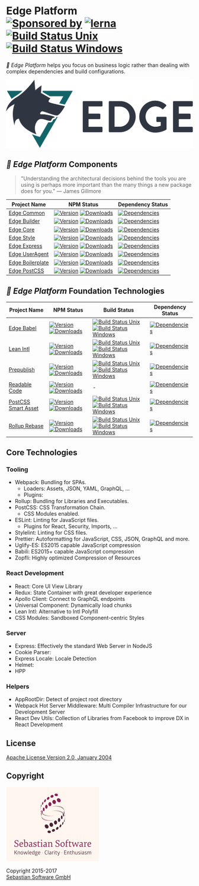 # Edge Platform<br/>[![Sponsored by][sponsor-img]][sponsor] [![lerna][lerna-img]][lerna] [![Build Status Unix][travis-img]][travis] [![Build Status Windows][appveyor-img]][appveyor]

*🐺 Edge Platform* helps you focus on business logic rather than dealing with complex dependencies and build configurations.

[sponsor-img]: https://img.shields.io/badge/Sponsored%20by-Sebastian%20Software-692446.svg
[sponsor]: https://www.sebastian-software.de
[lerna-img]: https://img.shields.io/badge/Maintained%20with-Lerna-cc00ff.svg
[lerna]: https://lernajs.io/
[travis-img]: https://img.shields.io/travis/sebastian-software/edge/master.svg?branch=master&label=unix
[appveyor-img]: https://img.shields.io/appveyor/ci/swernerx/edge/master.svg?label=windows
[travis]: https://travis-ci.org/sebastian-software/edge
[appveyor]: https://ci.appveyor.com/project/swernerx/edge/branch/master

<img src="./assets/edge.png" alt="Edge Platform Logo" width="951" style="max-width:100%"/>

## *🐺 Edge Platform* Components

> "Understanding the architectural decisions behind the tools you are using is perhaps more important than the many things a new package does for you." — James Gillmore

Project Name | NPM Status | Dependency Status
------------ | ---------- | -------------------------------------
[Edge Common][common-home] | [![Version][common-npm-version-img]][common-npm] [![Downloads][common-npm-downloads-img]][common-npm] | [![Dependencies][common-deps-img]][common-deps]
[Edge Builder][builder-home] | [![Version][builder-npm-version-img]][builder-npm] [![Downloads][builder-npm-downloads-img]][builder-npm] | [![Dependencies][builder-deps-img]][builder-deps]
[Edge Core][core-home] | [![Version][core-npm-version-img]][core-npm] [![Downloads][core-npm-downloads-img]][core-npm] | [![Dependencies][core-deps-img]][core-deps]
[Edge Style][style-home] | [![Version][style-npm-version-img]][style-npm] [![Downloads][style-npm-downloads-img]][style-npm] | [![Dependencies][style-deps-img]][style-deps]
[Edge Express][express-home] | [![Version][express-npm-version-img]][express-npm] [![Downloads][express-npm-downloads-img]][express-npm] | [![Dependencies][express-deps-img]][express-deps]
[Edge UserAgent][useragent-home] | [![Version][useragent-npm-version-img]][useragent-npm] [![Downloads][useragent-npm-downloads-img]][useragent-npm] | [![Dependencies][useragent-deps-img]][useragent-deps]
[Edge Boilerplate][boilerplate-home] | [![Version][boilerplate-npm-version-img]][boilerplate-npm] [![Downloads][boilerplate-npm-downloads-img]][boilerplate-npm] | [![Dependencies][boilerplate-deps-img]][boilerplate-deps]
[Edge PostCSS][postcss-home] | [![Version][postcss-npm-version-img]][postcss-npm] [![Downloads][postcss-npm-downloads-img]][postcss-npm] | [![Dependencies][postcss-deps-img]][postcss-deps]


## *🐺 Edge Platform* Foundation Technologies

Project Name | NPM Status | Build Status | Dependency Status
------------ | ---------- | ------------ | -------------------------------------
[Edge Babel][babel-home] | [![Version][babel-npm-version-img]][babel-npm] [![Downloads][babel-npm-downloads-img]][babel-npm] | [![Build Status Unix][babel-travis-img]][babel-travis] [![Build Status Windows][babel-appveyor-img]][babel-appveyor] | [![Dependencies][babel-deps-img]][babel-deps]
[Lean Intl][intl-home] | [![Version][intl-npm-version-img]][intl-npm] [![Downloads][intl-npm-downloads-img]][intl-npm] | [![Build Status Unix][intl-travis-img]][intl-travis] [![Build Status Windows][intl-appveyor-img]][intl-appveyor] | [![Dependencies][intl-deps-img]][intl-deps]
[Prepublish][prepublish-home] | [![Version][prepublish-npm-version-img]][prepublish-npm] [![Downloads][prepublish-npm-downloads-img]][prepublish-npm] | [![Build Status Unix][prepublish-travis-img]][prepublish-travis] [![Build Status Windows][prepublish-appveyor-img]][prepublish-appveyor] | [![Dependencies][prepublish-deps-img]][prepublish-deps]
[Readable Code][readable-home] | [![Version][readable-npm-version-img]][readable-npm] [![Downloads][readable-npm-downloads-img]][readable-npm] | - | [![Dependencies][readable-deps-img]][readable-deps]
[PostCSS Smart Asset][smartasset-home] | [![Version][smartasset-npm-version-img]][smartasset-npm] [![Downloads][smartasset-npm-downloads-img]][smartasset-npm] | [![Build Status Unix][smartasset-travis-img]][smartasset-travis] [![Build Status Windows][smartasset-appveyor-img]][smartasset-appveyor] | [![Dependencies][smartasset-deps-img]][smartasset-deps]
[Rollup Rebase][rebase-home] | [![Version][rebase-npm-version-img]][rebase-npm] [![Downloads][rebase-npm-downloads-img]][rebase-npm] | [![Build Status Unix][rebase-travis-img]][rebase-travis] [![Build Status Windows][rebase-appveyor-img]][rebase-appveyor] | [![Dependencies][rebase-deps-img]][rebase-deps]

[common-home]: https://github.com/sebastian-software/edge/tree/master/packages/edge-common
[common-deps]: https://david-dm.org/sebastian-software/edge?path=packages/edge-common
[common-deps-img]: https://david-dm.org/sebastian-software/edge.svg?path=packages/edge-common
[common-npm]: https://www.npmjs.com/package/edge-common
[common-npm-downloads-img]: https://img.shields.io/npm/dm/edge-common.svg
[common-npm-version-img]: https://img.shields.io/npm/v/edge-common.svg

[builder-home]: https://github.com/sebastian-software/edge/tree/master/packages/edge-builder
[builder-deps]: https://david-dm.org/sebastian-software/edge?path=packages/edge-builder
[builder-deps-img]: https://david-dm.org/sebastian-software/edge.svg?path=packages/edge-builder
[builder-npm]: https://www.npmjs.com/package/edge-builder
[builder-npm-downloads-img]: https://img.shields.io/npm/dm/edge-builder.svg
[builder-npm-version-img]: https://img.shields.io/npm/v/edge-builder.svg

[core-home]: https://github.com/sebastian-software/edge/tree/master/packages/edge-core
[core-deps]: https://david-dm.org/sebastian-software/edge?path=packages/edge-core
[core-deps-img]: https://david-dm.org/sebastian-software/edge.svg?path=packages/edge-core
[core-npm]: https://www.npmjs.com/package/edge-core
[core-npm-downloads-img]: https://img.shields.io/npm/dm/edge-core.svg
[core-npm-version-img]: https://img.shields.io/npm/v/edge-core.svg

[style-home]: https://github.com/sebastian-software/edge/tree/master/packages/edge-style
[style-deps]: https://david-dm.org/sebastian-software/edge?path=packages/edge-style
[style-deps-img]: https://david-dm.org/sebastian-software/edge.svg?path=packages/edge-style
[style-npm]: https://www.npmjs.com/package/edge-style
[style-npm-downloads-img]: https://img.shields.io/npm/dm/edge-style.svg
[style-npm-version-img]: https://img.shields.io/npm/v/edge-style.svg

[express-home]: https://github.com/sebastian-software/edge/tree/master/packages/edge-express
[express-deps]: https://david-dm.org/sebastian-software/edge?path=packages/edge-express
[express-deps-img]: https://david-dm.org/sebastian-software/edge.svg?path=packages/edge-express
[express-npm]: https://www.npmjs.com/package/edge-express
[express-npm-downloads-img]: https://img.shields.io/npm/dm/edge-express.svg
[express-npm-version-img]: https://img.shields.io/npm/v/edge-express.svg

[useragent-home]: https://github.com/sebastian-software/edge/tree/master/packages/edge-useragent
[useragent-deps]: https://david-dm.org/sebastian-software/edge?path=packages/edge-useragent
[useragent-deps-img]: https://david-dm.org/sebastian-software/edge.svg?path=packages/edge-useragent
[useragent-npm]: https://www.npmjs.com/package/edge-useragent
[useragent-npm-downloads-img]: https://img.shields.io/npm/dm/edge-useragent.svg
[useragent-npm-version-img]: https://img.shields.io/npm/v/edge-useragent.svg

[boilerplate-home]: https://github.com/sebastian-software/edge/tree/master/packages/edge-boilerplate
[boilerplate-deps]: https://david-dm.org/sebastian-software/edge?path=packages/edge-boilerplate
[boilerplate-deps-img]: https://david-dm.org/sebastian-software/edge.svg?path=packages/edge-boilerplate
[boilerplate-npm]: https://www.npmjs.com/package/edge-boilerplate
[boilerplate-npm-downloads-img]: https://img.shields.io/npm/dm/edge-boilerplate.svg
[boilerplate-npm-version-img]: https://img.shields.io/npm/v/edge-boilerplate.svg

[postcss-home]: https://github.com/sebastian-software/edge/tree/master/packages/edge-postcss
[postcss-deps]: https://david-dm.org/sebastian-software/edge?path=packages/edge-postcss
[postcss-deps-img]: https://david-dm.org/sebastian-software/edge.svg?path=packages/edge-postcss
[postcss-npm]: https://www.npmjs.com/package/edge-postcss
[postcss-npm-downloads-img]: https://img.shields.io/npm/dm/edge-postcss.svg
[postcss-npm-version-img]: https://img.shields.io/npm/v/edge-postcss.svg





[babel-home]: https://github.com/sebastian-software/babel-preset-edge
[babel-deps]: https://david-dm.org/sebastian-software/babel-preset-edge
[babel-deps-img]: https://david-dm.org/sebastian-software/babel-preset-edge.svg
[babel-npm]: https://www.npmjs.com/package/babel-preset-edge
[babel-npm-downloads-img]: https://img.shields.io/npm/dm/babel-preset-edge.svg
[babel-npm-version-img]: https://img.shields.io/npm/v/babel-preset-edge.svg
[babel-travis-img]: https://img.shields.io/travis/sebastian-software/babel-preset-edge/master.svg?branch=master&label=unix
[babel-appveyor-img]: https://img.shields.io/appveyor/ci/swernerx/babel-preset-edge/master.svg?label=windows
[babel-travis]: https://travis-ci.org/sebastian-software/babel-preset-edge
[babel-appveyor]: https://ci.appveyor.com/project/swernerx/babel-preset-edge/branch/master

[intl-home]: https://github.com/sebastian-software/lean-intl
[intl-deps]: https://david-dm.org/sebastian-software/lean-intl
[intl-deps-img]: https://david-dm.org/sebastian-software/lean-intl.svg
[intl-npm]: https://www.npmjs.com/package/lean-intl
[intl-npm-downloads-img]: https://img.shields.io/npm/dm/lean-intl.svg
[intl-npm-version-img]: https://img.shields.io/npm/v/lean-intl.svg
[intl-travis-img]: https://img.shields.io/travis/sebastian-software/lean-intl/master.svg?branch=master&label=unix
[intl-appveyor-img]: https://img.shields.io/appveyor/ci/swernerx/lean-intl/master.svg?label=windows
[intl-travis]: https://travis-ci.org/sebastian-software/lean-intl
[intl-appveyor]: https://ci.appveyor.com/project/swernerx/lean-intl/branch/master

[prepublish-home]: https://github.com/sebastian-software/prepublish
[prepublish-deps]: https://david-dm.org/sebastian-software/prepublish
[prepublish-deps-img]: https://david-dm.org/sebastian-software/prepublish.svg
[prepublish-npm]: https://www.npmjs.com/package/prepublish
[prepublish-npm-downloads-img]: https://img.shields.io/npm/dm/prepublish.svg
[prepublish-npm-version-img]: https://img.shields.io/npm/v/prepublish.svg
[prepublish-travis-img]: https://img.shields.io/travis/sebastian-software/prepublish/master.svg?branch=master&label=unix
[prepublish-appveyor-img]: https://img.shields.io/appveyor/ci/swernerx/prepublish/master.svg?label=windows
[prepublish-travis]: https://travis-ci.org/sebastian-software/prepublish
[prepublish-appveyor]: https://ci.appveyor.com/project/swernerx/prepublish/branch/master

[readable-home]: https://github.com/sebastian-software/readable-code
[readable-deps]: https://david-dm.org/sebastian-software/readable-code
[readable-deps-img]: https://david-dm.org/sebastian-software/readable-code.svg
[readable-npm]: https://www.npmjs.com/package/readable-code
[readable-npm-downloads-img]: https://img.shields.io/npm/dm/readable-code.svg
[readable-npm-version-img]: https://img.shields.io/npm/v/readable-code.svg
[readable-travis-img]: https://img.shields.io/travis/sebastian-software/readable-code/master.svg?branch=master&label=unix
[readable-appveyor-img]: https://img.shields.io/appveyor/ci/swernerx/readable-code/master.svg?label=windows
[readable-travis]: https://travis-ci.org/sebastian-software/readable-code
[readable-appveyor]: https://ci.appveyor.com/project/swernerx/readable-code/branch/master

[smartasset-home]: https://github.com/sebastian-software/postcss-smart-asset
[smartasset-deps]: https://david-dm.org/sebastian-software/postcss-smart-asset
[smartasset-deps-img]: https://david-dm.org/sebastian-software/postcss-smart-asset.svg
[smartasset-npm]: https://www.npmjs.com/package/postcss-smart-asset
[smartasset-npm-downloads-img]: https://img.shields.io/npm/dm/postcss-smart-asset.svg
[smartasset-npm-version-img]: https://img.shields.io/npm/v/postcss-smart-asset.svg
[smartasset-travis-img]: https://img.shields.io/travis/sebastian-software/postcss-smart-asset/master.svg?branch=master&label=unix
[smartasset-appveyor-img]: https://img.shields.io/appveyor/ci/swernerx/postcss-smart-asset/master.svg?label=windows
[smartasset-travis]: https://travis-ci.org/sebastian-software/postcss-smart-asset
[smartasset-appveyor]: https://ci.appveyor.com/project/swernerx/postcss-smart-asset/branch/master

[rebase-home]: https://github.com/sebastian-software/rollup-plugin-rebase
[rebase-deps]: https://david-dm.org/sebastian-software/rollup-plugin-rebase
[rebase-deps-img]: https://david-dm.org/sebastian-software/rollup-plugin-rebase.svg
[rebase-npm]: https://www.npmjs.com/package/rollup-plugin-rebase
[rebase-npm-downloads-img]: https://img.shields.io/npm/dm/rollup-plugin-rebase.svg
[rebase-npm-version-img]: https://img.shields.io/npm/v/rollup-plugin-rebase.svg
[rebase-travis-img]: https://img.shields.io/travis/sebastian-software/rollup-plugin-rebase/master.svg?branch=master&label=unix
[rebase-appveyor-img]: https://img.shields.io/appveyor/ci/swernerx/rollup-plugin-rebase/master.svg?label=windows
[rebase-travis]: https://travis-ci.org/sebastian-software/rollup-plugin-rebase
[rebase-appveyor]: https://ci.appveyor.com/project/swernerx/rollup-plugin-rebase/branch/master


## Core Technologies


### Tooling

- Webpack: Bundling for SPAs.
  - Loaders: Assets, JSON, YAML, GraphQL, ...
  - Plugins:
- Rollup: Bundling for Libraries and Executables.
- PostCSS: CSS Transformation Chain.
  - CSS Modules enabled.
- ESLint: Linting for JavaScript files.
  - Plugins for React, Security, Imports, ...
- Stylelint: Linting for CSS files.
- Prettier: Autoformatting for JavaScript, CSS, JSON, GraphQL and more.
- Uglify-ES: ES2015 capable JavaScript compression
- Babili: ES2015+ capable JavaScript compression
- Zopfli: Highly optimized Compression of Resources

### React Development

- React: Core UI View Library
- Redux: State Container with great developer experience
- Apollo Client: Connect to GraphQL endpoints
- Universal Component: Dynamically load chunks
- Lean Intl: Alternative to Intl Polyfill
- CSS Modules: Sandboxed Component-centric Styles

### Server

- Express: Effectively the standard Web Server in NodeJS
- Cookie Parser:
- Express Locale: Locale Detection
- Helmet:
- HPP

### Helpers

- AppRootDir: Detect of project root directory
- Webpack Hot Server Middleware: Multi Compiler Infrastructure for our Development Server
- React Dev Utils: Collection of Libraries from Facebook to improve DX in React Development


## License

[Apache License Version 2.0, January 2004](license)

## Copyright

<img src="./assets/sebastiansoftware.png" alt="Sebastian Software GmbH Logo" width="250" height="200"/>

Copyright 2015-2017<br/>[Sebastian Software GmbH](http://www.sebastian-software.de)
